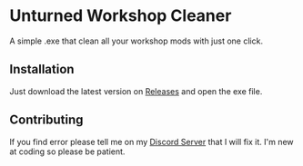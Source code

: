 # Unturned Workshop Cleaner
A simple .exe that clean all your workshop mods with just one click.

## Installation
Just download the latest version on [Releases](https://github.com/dorelli/unturned-workshop-cleaner/releases) and open the exe file.
## Contributing
If you find error please tell me on my [Discord Server](https://discord.gg/Udvstpr) that I will fix it. I'm new at coding so please be patient.
